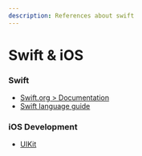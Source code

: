 ```yaml
---
description: References about swift
---
```


# Swift & iOS

### Swift

* [Swift.org &gt; Documentation](https://swift.org/documentation/)
* [Swift language guide](https://docs.swift.org/swift-book/LanguageGuide/TheBasics.html)

### iOS Development

* [UIKit](https://developer.apple.com/documentation/uikit)

